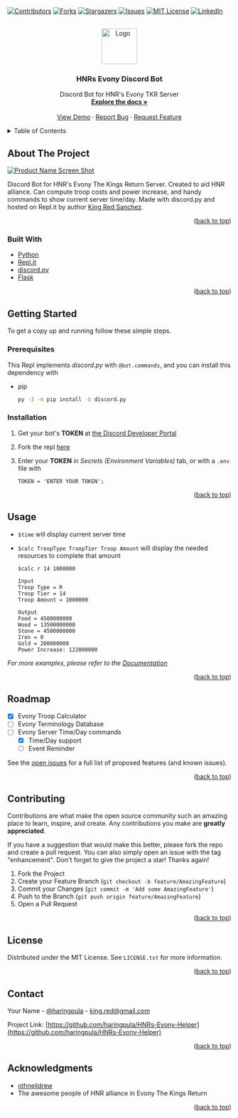 <div id="top"></div>
<!--
*** Thanks for checking out the Best-README-Template. If you have a suggestion
*** that would make this better, please fork the repo and create a pull request
*** or simply open an issue with the tag "enhancement".
*** Don't forget to give the project a star!
*** Thanks again! Now go create something AMAZING! :D
-->

<!-- PROJECT SHIELDS -->
<!--
*** I'm using markdown "reference style" links for readability.
*** Reference links are enclosed in brackets [ ] instead of parentheses ( ).
*** See the bottom of this document for the declaration of the reference variables
*** for contributors-url, forks-url, etc. This is an optional, concise syntax you may use.
*** https://www.markdownguide.org/basic-syntax/#reference-style-links
-->
[![Contributors][contributors-shield]][contributors-url]
[![Forks][forks-shield]][forks-url]
[![Stargazers][stars-shield]][stars-url]
[![Issues][issues-shield]][issues-url]
[![MIT License][license-shield]][license-url]
[![LinkedIn][linkedin-shield]][linkedin-url]

<!-- PROJECT LOGO -->
<br />
<div align="center">
  <a href="https://github.com/haringpula/HNRs-Evony-Helper">
    <img src="https://cdn.discordapp.com/attachments/968595427228286976/972125616730144778/honor2_031019-1.jpg" alt="Logo" width="80" height="80">
  </a>

<h3 align="center">HNRs Evony Discord Bot</h3>

  <p align="center">
    Discord Bot for HNR's Evony TKR Server
    <br />
    <a href="https://github.com/haringpula/HNRs-Evony-Helper"><strong>Explore the docs »</strong></a>
    <br />
    <br />
    <a href="https://github.com/haringpula/HNRs-Evony-Helper">View Demo</a>
    ·
    <a href="https://github.com/haringpula/HNRs-Evony-Helper/issues">Report Bug</a>
    ·
    <a href="https://github.com/haringpula/HNRs-Evony-Helper/issues">Request Feature</a>
  </p>
</div>

<!-- TABLE OF CONTENTS -->
<details>
  <summary>Table of Contents</summary>
  <ol>
    <li>
      <a href="#about-the-project">About The Project</a>
      <ul>
        <li><a href="#built-with">Built With</a></li>
      </ul>
    </li>
    <li>
      <a href="#getting-started">Getting Started</a>
      <ul>
        <li><a href="#prerequisites">Prerequisites</a></li>
        <li><a href="#installation">Installation</a></li>
      </ul>
    </li>
    <li><a href="#usage">Usage</a></li>
    <li><a href="#roadmap">Roadmap</a></li>
    <li><a href="#contributing">Contributing</a></li>
    <li><a href="#license">License</a></li>
    <li><a href="#contact">Contact</a></li>
    <li><a href="#acknowledgments">Acknowledgments</a></li>
  </ol>
</details>

<!-- ABOUT THE PROJECT -->
## About The Project

[![Product Name Screen Shot][product-screenshot]](https://example.com)

Discord Bot for HNR's Evony The Kings Return Server. Created to aid HNR alliance. Can compute troop costs and power increase, and handy commands to show current server time/day. Made with discord.py and hosted on Repl.it by author [King Red Sanchez](king.red@gmail.com).

<p align="right">(<a href="#top">back to top</a>)</p>

### Built With

* [Python](https://www.python.org/)
* [Repl.it](https://replit.com/)
* [discord.py](https://discordpy.readthedocs.io/en/stable/)
* [Flask](https://flask.palletsprojects.com/en/2.1.x/)

<p align="right">(<a href="#top">back to top</a>)</p>

<!-- GETTING STARTED -->
## Getting Started

To get a copy up and running follow these simple steps.

### Prerequisites

This Repl implements *discord.py* with `@bot.commands`, and you can install this dependency with

* pip

  ```sh
  py -3 -m pip install -U discord.py  
  ```

### Installation

1. Get your bot's **TOKEN** at [the Discord Developer Portal](https://discord.com/developers/applications)

2. Fork the repl [here](https://replit.com/@King-RedRed/HNRs-Evony-Helper)

3. Enter your **TOKEN** in *Secrets (Environment Variables)* tab, or with a `.env` file with

   ```
   TOKEN = 'ENTER YOUR TOKEN';
   ```

<p align="right">(<a href="#top">back to top</a>)</p>

<!-- USAGE EXAMPLES -->
## Usage

* `$time` will display current server time

* `$calc TroopType TroopTier Troop Amount` will display the needed resources to complete that amount

  ```
  $calc r 14 1000000
  
  Input
  Troop Type = R
  Troop Tier = 14
  Troop Amount = 1000000
  
  Output
  Food = 4500000000
  Wood = 13500000000
  Stone = 4500000000
  Iron = 0
  Gold = 200000000
  Power Increase: 122000000
  ```

_For more examples, please refer to the [Documentation](https://github.com/haringpula/HNRs-Evony-Helper)_

<p align="right">(<a href="#top">back to top</a>)</p>

<!-- ROADMAP -->
## Roadmap

* [x] Evony Troop Calculator
* [ ] Evony Terminology Database
* [ ] Evony Server Time/Day commands
  * [x] Time/Day support
  * [ ] Event Reminder

See the [open issues](https://github.com/haringpula/HNRs-Evony-Helper/issues) for a full list of proposed features (and known issues).

<p align="right">(<a href="#top">back to top</a>)</p>

<!-- CONTRIBUTING -->
## Contributing

Contributions are what make the open source community such an amazing place to learn, inspire, and create. Any contributions you make are **greatly appreciated**.

If you have a suggestion that would make this better, please fork the repo and create a pull request. You can also simply open an issue with the tag "enhancement".
Don't forget to give the project a star! Thanks again!

1. Fork the Project
2. Create your Feature Branch (`git checkout -b feature/AmazingFeature`)
3. Commit your Changes (`git commit -m 'Add some AmazingFeature'`)
4. Push to the Branch (`git push origin feature/AmazingFeature`)
5. Open a Pull Request

<p align="right">(<a href="#top">back to top</a>)</p>

<!-- LICENSE -->
## License

Distributed under the MIT License. See `LICENSE.txt` for more information.

<p align="right">(<a href="#top">back to top</a>)</p>

<!-- CONTACT -->
## Contact

Your Name - [@haringpula](https://github.com/haringpula) - king.red@gmail.com

Project Link: [https://github.com/haringpula/HNRs-Evony-Helper](https://github.com/haringpula/HNRs-Evony-Helper)

<p align="right">(<a href="#top">back to top</a>)</p>

<!-- ACKNOWLEDGMENTS -->
## Acknowledgments

* [othneildrew](https://github.com/othneildrew/Best-README-Template)
* The awesome people of HNR alliance in Evony The Kings Return

<p align="right">(<a href="#top">back to top</a>)</p>

<!-- MARKDOWN LINKS & IMAGES -->
<!-- https://www.markdownguide.org/basic-syntax/#reference-style-links -->
[contributors-shield]: https://img.shields.io/github/contributors/haringpula/HNRs-Evony-Helper.svg?style=for-the-badge
[contributors-url]: https://github.com/haringpula/HNRs-Evony-Helper/graphs/contributors
[forks-shield]: https://img.shields.io/github/forks/haringpula/HNRs-Evony-Helper.svg?style=for-the-badge
[forks-url]: https://github.com/haringpula/HNRs-Evony-Helper/network/members
[stars-shield]: https://img.shields.io/github/stars/haringpula/HNRs-Evony-Helper.svg?style=for-the-badge
[stars-url]: https://github.com/haringpula/HNRs-Evony-Helper/stargazers
[issues-shield]: https://img.shields.io/github/issues/haringpula/HNRs-Evony-Helper.svg?style=for-the-badge
[issues-url]: https://github.com/haringpula/HNRs-Evony-Helper/issues
[license-shield]: https://img.shields.io/github/license/haringpula/HNRs-Evony-Helper.svg?style=for-the-badge
[license-url]: https://github.com/haringpula/HNRs-Evony-Helper/blob/master/LICENSE.txt
[linkedin-shield]: https://img.shields.io/badge/-LinkedIn-black.svg?style=for-the-badge&logo=linkedin&colorB=555
[linkedin-url]: https://linkedin.com/in/king-red-sanchez-3507ab219/
[product-screenshot]: https://cdn.discordapp.com/attachments/977545429342371920/977549159047516201/unknown.png
